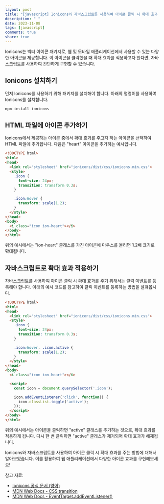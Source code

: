 ```yaml
---
layout: post
title: "[javascript] Ionicons와 자바스크립트를 사용하여 아이콘 클릭 시 확대 효과 주기"
description: " "
date: 2023-11-08
tags: [javascript]
comments: true
share: true
---
```


Ionicons는 벡터 아이콘 패키지로, 웹 및 모바일 애플리케이션에서 사용할 수 있는 다양한 아이콘을 제공합니다. 이 아이콘을 클릭했을 때 확대 효과를 적용하고자 한다면, 자바스크립트를 사용하여 간단하게 구현할 수 있습니다.

## Ionicons 설치하기

먼저 Ionicons를 사용하기 위해 패키지를 설치해야 합니다. 아래의 명령어를 사용하여 Ionicons를 설치합니다.

```bash
npm install ionicons
```

## HTML 파일에 아이콘 추가하기

Ionicons에서 제공하는 아이콘 중에서 확대 효과를 주고자 하는 아이콘을 선택하여 HTML 파일에 추가합니다. 다음은 "heart" 아이콘을 추가하는 예시입니다.

```html
<!DOCTYPE html>
<html>
<head>
  <link rel="stylesheet" href="ionicons/dist/css/ionicons.min.css">
  <style>
    .icon {
      font-size: 24px;
      transition: transform 0.3s;
    }

    .icon:hover {
      transform: scale(1.2);
    }
  </style>
</head>
<body>
  <i class="icon ion-heart"></i>
</body>
</html>
```

위의 예시에서는 "ion-heart" 클래스를 가진 아이콘에 마우스를 올리면 1.2배 크기로 확대됩니다.

## 자바스크립트로 확대 효과 적용하기

자바스크립트를 사용하여 아이콘 클릭 시 확대 효과를 주기 위해서는 클릭 이벤트를 등록해야 합니다. 아래의 예시 코드를 참고하여 클릭 이벤트를 등록하는 방법을 살펴봅시다.

```html
<!DOCTYPE html>
<html>
<head>
  <link rel="stylesheet" href="ionicons/dist/css/ionicons.min.css">
  <style>
    .icon {
      font-size: 24px;
      transition: transform 0.3s;
    }

    .icon:hover, .icon.active {
      transform: scale(1.2);
    }
  </style>
</head>
<body>
  <i class="icon ion-heart"></i>

  <script>
    const icon = document.querySelector('.icon');

    icon.addEventListener('click', function() {
      icon.classList.toggle('active');
    });
  </script>
</body>
</html>
```

위의 예시에서는 아이콘을 클릭하면 "active" 클래스를 추가하는 것으로, 확대 효과를 적용하게 됩니다. 다시 한 번 클릭하면 "active" 클래스가 제거되어 확대 효과가 해제됩니다.

Ionicons와 자바스크립트를 사용하여 아이콘 클릭 시 확대 효과를 주는 방법에 대해서 알아보았습니다. 이를 활용하여 웹 애플리케이션에서 다양한 아이콘 효과를 구현해보세요!

참고 자료:

- [Ionicons 공식 문서 (영어)](https://ionicons.com/)
- [MDN Web Docs - CSS transition](https://developer.mozilla.org/en-US/docs/Web/CSS/transition)
- [MDN Web Docs - EventTarget.addEventListener()](https://developer.mozilla.org/en-US/docs/Web/API/EventTarget/addEventListener)